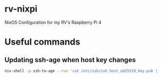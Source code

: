 # rv-nixpi
NixOS Configuration for my RV's Raspberry Pi 4

# Useful commands

## Updating ssh-age when host key changes
```bash
nix-shell -p ssh-to-age --run 'cat /etc/ssh/ssh_host_ed25519_key.pub | ssh-to-age'
```
